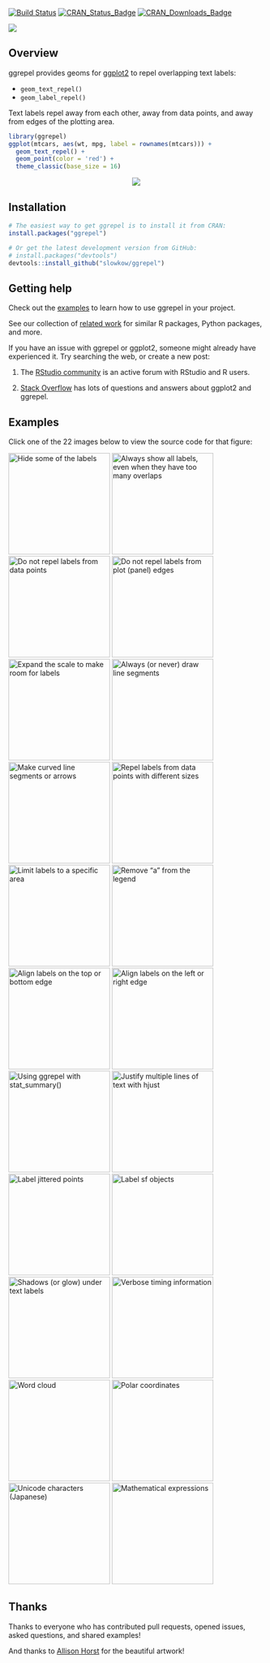 <!-- badges: start -->
[![Build Status][bb]][travis] [![CRAN_Status_Badge][cb]][cran] [![CRAN_Downloads_Badge][db]][r-pkg]

[bb]: https://travis-ci.org/slowkow/ggrepel.svg?branch=master
[travis]: https://travis-ci.org/slowkow/ggrepel

[cb]: https://www.r-pkg.org/badges/version/ggrepel?color=blue
[cran]: https://CRAN.R-project.org/package=ggrepel

[db]: https://cranlogs.r-pkg.org/badges/grand-total/ggrepel?color=blue
[r-pkg]: https://www.r-pkg.org/pkg/ggrepel
<!-- badges: end -->

<div class="text-center">
<img style="max-width:80%" src="https://user-images.githubusercontent.com/209714/200123867-db9bd406-54d7-4ce0-aa09-1ec30740a87a.jpg"></img>
</div>

Overview
--------

ggrepel provides geoms for [ggplot2] to repel overlapping text labels:

[ggplot2]: https://ggplot2.tidyverse.org/

- `geom_text_repel()`
- `geom_label_repel()`

Text labels repel away from each other, away from data points, and away
from edges of the plotting area.

```r
library(ggrepel)
ggplot(mtcars, aes(wt, mpg, label = rownames(mtcars))) +
  geom_text_repel() +
  geom_point(color = 'red') +
  theme_classic(base_size = 16)
```

<p align="center">
<img src="https://imgur.com/ii9ova8.gif" />
</p>

Installation
------------

```r
# The easiest way to get ggrepel is to install it from CRAN:
install.packages("ggrepel")

# Or get the latest development version from GitHub:
# install.packages("devtools")
devtools::install_github("slowkow/ggrepel")
```

Getting help
------------

Check out the [examples] to learn how to use ggrepel in your project.

See our collection of [related work] for similar R packages, Python packages,
and more.

If you have an issue with ggrepel or ggplot2, someone might already have
experienced it. Try searching the web, or create a new post:

1. The [RStudio community] is an active forum with RStudio and R users.

2. [Stack Overflow] has lots of questions and answers about ggplot2 and ggrepel.

[examples]: articles/examples.html
[related work]: articles/related-work.html
[Rstudio community]: https://community.rstudio.com/
[Stack Overflow]: https://stackoverflow.com/questions/tagged/ggrepel?sort=frequent&pageSize=50

Examples
--------

Click one of the 22 images below to view the source code for that figure:

<a href="https://ggrepel.slowkow.com/articles/examples.html#hide-some-of-the-labels"><img width="200" src="https://raw.githubusercontent.com/slowkow/ggrepel/master/docs/articles/examples_files/figure-html/empty_string-1.png" alt="Hide some of the labels"></img></a>
<a href="https://ggrepel.slowkow.com/articles/examples.html#always-show-all-labels-even-when-they-have-too-many-overlaps"><img width="200" src="https://raw.githubusercontent.com/slowkow/ggrepel/master/docs/articles/examples_files/figure-html/show_all_labels-1.png" alt="Always show all labels, even when they have too many overlaps"></img></a>
<a href="https://ggrepel.slowkow.com/articles/examples.html#do-not-repel-labels-from-data-points"><img width="200" src="https://raw.githubusercontent.com/slowkow/ggrepel/master/docs/articles/examples_files/figure-html/point_size_na-1.png" alt="Do not repel labels from data points"></img></a>
<a href="https://ggrepel.slowkow.com/articles/examples.html#do-not-repel-labels-from-plot-panel-edges"><img width="200" src="https://raw.githubusercontent.com/slowkow/ggrepel/master/docs/articles/examples_files/figure-html/plot_edges-1.png" alt="Do not repel labels from plot (panel) edges"></img></a>
<a href="https://ggrepel.slowkow.com/articles/examples.html#expand-the-scale-to-make-room-for-labels"><img width="200" src="https://raw.githubusercontent.com/slowkow/ggrepel/master/docs/articles/examples_files/figure-html/expand_scale-1.png" alt="Expand the scale to make room for labels"></img></a>
<a href="https://ggrepel.slowkow.com/articles/examples.html#always-or-never-draw-line-segments"><img width="200" src="https://raw.githubusercontent.com/slowkow/ggrepel/master/docs/articles/examples_files/figure-html/all_segments-1.png" alt="Always (or never) draw line segments"></img></a>
<a href="https://ggrepel.slowkow.com/articles/examples.html#make-curved-line-segments-or-arrows"><img width="200" src="https://raw.githubusercontent.com/slowkow/ggrepel/master/docs/articles/examples_files/figure-html/line_curve-1.png" alt="Make curved line segments or arrows"></img></a>
<a href="https://ggrepel.slowkow.com/articles/examples.html#repel-labels-from-data-points-with-different-sizes"><img width="200" src="https://raw.githubusercontent.com/slowkow/ggrepel/master/docs/articles/examples_files/figure-html/point_size_cars-1.png" alt="Repel labels from data points with different
sizes"></img></a>
<a href="https://ggrepel.slowkow.com/articles/examples.html#limit-labels-to-a-specific-area"><img width="200" src="https://raw.githubusercontent.com/slowkow/ggrepel/master/docs/articles/examples_files/figure-html/xlim-1.png" alt="Limit labels to a specific area"></img></a>
<a href="https://ggrepel.slowkow.com/articles/examples.html#remove-a-from-the-legend"><img width="200" src="https://raw.githubusercontent.com/slowkow/ggrepel/master/docs/articles/examples_files/figure-html/remove_a_2-1.png" alt="Remove “a” from the legend"></img></a>
<a href="https://ggrepel.slowkow.com/articles/examples.html#align-labels-on-the-top-or-bottom-edge"><img width="200" src="https://raw.githubusercontent.com/slowkow/ggrepel/master/docs/articles/examples_files/figure-html/direction_x-1.png" alt="Align labels on the top or bottom edge"></img></a>
<a href="https://ggrepel.slowkow.com/articles/examples.html#align-labels-on-the-left-or-right-edge"><img width="200" src="https://raw.githubusercontent.com/slowkow/ggrepel/master/docs/articles/examples_files/figure-html/direction_y-1.png" alt="Align labels on the left or right edge"></img></a>
<a href="https://ggrepel.slowkow.com/articles/examples.html#using-ggrepel-with-stat_summary"><img width="200" src="https://raw.githubusercontent.com/slowkow/ggrepel/master/docs/articles/examples_files/figure-html/stat_summary-1.png" alt="Using ggrepel with stat_summary()"></img></a>
<a href="https://ggrepel.slowkow.com/articles/examples.html#justify-multiple-lines-of-text-with-hjust"><img width="200" src="https://raw.githubusercontent.com/slowkow/ggrepel/master/docs/articles/examples_files/figure-html/geom_text_repel-hjust-1.png" alt="Justify multiple lines of text with hjust"></img></a>
<a href="https://ggrepel.slowkow.com/articles/examples.html#label-jittered-points"><img width="200" src="https://raw.githubusercontent.com/slowkow/ggrepel/master/docs/articles/examples_files/figure-html/jitter-1.png" alt="Label jittered points"></img></a>
<a href="https://ggrepel.slowkow.com/articles/examples.html#label-sf-objects"><img width="200" src="https://raw.githubusercontent.com/slowkow/ggrepel/master/docs/articles/examples_files/figure-html/label-sf-objects-1.png" alt="Label sf objects"></img></a>
<a href="https://ggrepel.slowkow.com/articles/examples.html#shadows-or-glow-under-text-labels"><img width="200" src="https://raw.githubusercontent.com/slowkow/ggrepel/master/docs/articles/examples_files/figure-html/shadowtext-1.png" alt="Shadows (or glow) under text labels"></img></a>
<a href="https://ggrepel.slowkow.com/articles/examples.html#verbose-timing-information"><img width="200" src="https://raw.githubusercontent.com/slowkow/ggrepel/master/docs/articles/examples_files/figure-html/timing-1.png" alt="Verbose timing information"></img></a>
<a href="https://ggrepel.slowkow.com/articles/examples.html#word-cloud"><img width="200" src="https://raw.githubusercontent.com/slowkow/ggrepel/master/docs/articles/examples_files/figure-html/wordcloud-1.png" alt="Word cloud"></img></a>
<a href="https://ggrepel.slowkow.com/articles/examples.html#polar-coordinates"><img width="200" src="https://raw.githubusercontent.com/slowkow/ggrepel/master/docs/articles/examples_files/figure-html/polar-1.png" alt="Polar coordinates"></img></a>
<a href="https://ggrepel.slowkow.com/articles/examples.html#unicode-characters-japanese"><img width="200" src="https://raw.githubusercontent.com/slowkow/ggrepel/master/docs/articles/examples_files/figure-html/japanese-1.png" alt="Unicode characters (Japanese)"></img></a>
<a href="https://ggrepel.slowkow.com/articles/examples.html#mathematical-expressions"><img width="200" src="https://raw.githubusercontent.com/slowkow/ggrepel/master/docs/articles/examples_files/figure-html/math-1.png" alt="Mathematical expressions"></img></a>

Thanks
------

Thanks to everyone who has contributed pull requests, opened issues, asked
questions, and shared examples!

And thanks to [Allison Horst] for the beautiful artwork!

[Allison Horst]: https://github.com/allisonhorst


